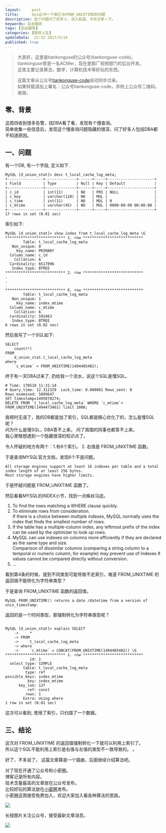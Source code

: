```yaml
---  
layout:     post  
title:      mysql中一个索引与FROM_UNIXTIME的问题
description: 这个问题问了好多人，没人知道，今天分享一下。  
keywords: 后台服务  
tags: [后台服务]  
categories: [程序人生]  
updateData:  22:32 2017/5/19
published: true  
---  
```

  
  
>   
> 大家好，这里是tiankonguse的公众号(tiankonguse-code)。    
> tiankonguse曾是一名ACMer，现在是鹅厂视频部门的后台开发。    
> 这里主要记录算法，数学，计算机技术等好玩的东西。   
>      
> 这篇文章从公众号[tiankonguse-code](http://mp.weixin.qq.com/s/kjuZuB6l80e49rP_cJEr_g)自动同步过来。    
> 如果转载请加上署名：公众号tiankonguse-code，并附上公众号二维码，谢谢。    
>    
  

## 零、背景

这周四收到很多告警，找DBA看了看，发现有个慢查询。  
简单收集一些信息后，发现这个慢查询问题隐藏的很深，问了好多人包括DBA都不知道原因。  


## 一、问题

有一个DB, 有一个字段, 定义如下.  

```
MySQL [d_union_stat]> desc t_local_cache_log_meta;
+----------------+--------------+------+-----+---------------------+
| Field          | Type         | Null | Key | Default             |
+----------------+--------------+------+-----+---------------------+
| c_id           | int(11)      | NO   | PRI | NULL                |
| c_key          | varchar(128) | NO   | MUL |                     |
| c_time         | int(11)      | NO   | MUL | 0                   |
| c_mtime        | varchar(45)  | NO   | MUL | 0000-00-00 00:00:00 |
+----------------+--------------+------+-----+---------------------+
17 rows in set (0.01 sec)
```

索引如下:  

```
MySQL [d_union_stat]> show index from t_local_cache_log_meta \G         
*************************** 1. row ***************************
        Table: t_local_cache_log_meta
   Non_unique: 0
     Key_name: PRIMARY
  Column_name: c_id
    Collation: A
  Cardinality: 6517096
   Index_type: BTREE
*************************** 2. row ***************************
.
.
.
*************************** 6. row ***************************
        Table: t_local_cache_log_meta
   Non_unique: 1
     Key_name: index_mtime
  Column_name: c_mtime
    Collation: A
  Cardinality: 592463
   Index_type: BTREE
6 rows in set (0.02 sec)
```

然后我写了一个SQL如下:  

```
SELECT 
    count(*)
FROM
    d_union_stat.t_local_cache_log_meta
where
    `c_mtime` < FROM_UNIXTIME(1494485402);
```

终于有一天DBA过来了, 扔给我一个流水，说这个SQL是慢SQL。  

```
# Time: 170518 11:31:14
# Query_time: 12.312329  Lock_time: 0.000061 Rows_sent: 0  Rows_examined: 5809647
SET timestamp=1495078274;
DELETE FROM `t_local_cache_log_meta` WHERE `c_mtime`< FROM_UNIXTIME(1494473461) limit 1000;
```

我顿时无语了，我的DB都是加了索引，SQL都是精心优化了的，怎么是慢SQL呢？  
问为什么是慢SQL，DBA答不上来， 问了周围的同事也都答不上来。  
我心里暗想遇到一个隐藏很深的知识点了。  

令人怀疑的地方有两个：1.有6个索引。 2. 右值是 FROM_UNIXTIME 函数。  


于是查询MYSQL官方文档，发现6个不是问题。  

```
All storage engines support at least 16 indexes per table and a total index length of at least 256 bytes.   
Most storage engines have higher limits.  
```

于是怀疑问题是 FROM_UNIXTIME 函数了。  

然后看看MYSQL的INDEX小节，找到一点蛛丝马迹。  


1. To find the rows matching a WHERE clause quickly.  
2. To eliminate rows from consideration.   
  If there is a choice between multiple indexes, MySQL normally uses the index that finds the smallest number of rows.  
3. If the table has a multiple-column index, any leftmost prefix of the index can be used by the optimizer to look up rows.   
4. MySQL can use indexes on columns more efficiently if they are declared as the same type and size.  
  Comparison of dissimilar columns (comparing a string column to a temporal or numeric column, for example) may prevent use of indexes if values cannot be compared directly without conversion.  
5. ...


看到第4条的时候，提到不同类型可能导致不走索引，难道 FROM_UNIXTIME 的返回值不能转化为字符串类型？  

于是查询 FROM_UNIXTIME 函数的返回值。  

```
MySQL FROM_UNIXTIME() returns a date /datetime from a version of unix_timestamp.   
```

返回的是一个时间类型，那强制转化为字符串类型呢？  

```

MySQL [d_union_stat]> explain SELECT 
    ->     *
    -> FROM
    ->     t_local_cache_log_meta
    -> where
    ->     `c_mtime` = CONCAT(FROM_UNIXTIME(1494485402)) \G
*************************** 1. row ***************************
           id: 1
  select_type: SIMPLE
        table: t_local_cache_log_meta
         type: ref
possible_keys: index_mtime
          key: index_mtime
      key_len: 137
          ref: const
         rows: 1
        Extra: Using where
1 row in set (0.01 sec)
```

这次可以看到, 使用了索引，只扫描了一个数据。  


## 三、结论


这次对 FROM_UNIXTIME 的返回值强制转化一下就可以利用上索引了。  
所以这个SQL不能利用上索引是右值与左值的类型不一致导致的。  。  


好了，不多说了， 这篇文章算是一个插曲，后面继续介绍算法吧。     


对了现在开通了公众号和小密圈。  
博客记录所有内容。  
技术含量最高的文章放在公众号发布。  
比较好玩的算法放在[小密圈](https://wx.xiaomiquan.com/mweb/views/joingroup/join_group.html?group_id=281548515451&secret=r0krqw9fw0at24vxjxo1uo4k0h4lfe47&extra=d67ce0c25ec91252b3af846a10154c9e9d4cb50c763fee178acd68cd2c2e09ee)发布。  
小密圈这周接受免费加入，欢迎大家加入看各种算法的思路。  

![](/images/suanfa_xiaomiquan.jpg)  
  
  
长按图片关注公众号，接受最新文章消息。   
  
![](/images/weixin-50cm.jpg)  
  
  
  